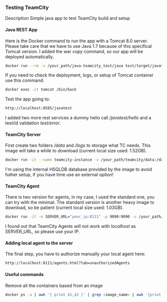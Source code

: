
### Testing TeamCity

Description 
Simple java app to test TeamCity build and setup

#### Java REST App

Here is the Docker command to run the app with a Tomcat 8.0 server. Please take care that we have to use Java 1.7 because of this specifical Tomcat version. I added the war copy command, so our app will be deployed automatically. 
```sh
docker run --rm -v /your_path/java-teamcity_test/java test/target/javatest.war:/usr/local/tomcat/webapps/javatest.war -it -p 8585:8080 --name=tomcat tomcat:8.0
```

If you need to check the deployment, logs, or setup of Tomcat container use this command:
```sh
docker exec -it tomcat /bin/bash
```

Test the app going to:
```sh
http://localhost:8585/javatest
```
I added two more rest services a dummy hello call */javatest/hello* and a test/id validation *test/error*.

#### TeamCity Server 
First create two folders */data* and */logs* to storage what TC needs. This image will take a while to download (current local size used: 1.52GB).
```sh
docker run -it --name teamcity-instance -v /your_path/teamcity/data:/data/teamcity_server/datadir -v /your_path/teamcity/logs:/opt/teamcity/logs -p 8111:8111 jetbrains/teamcity-server
```
I'm using the internal HSQLDB database provided by the image to avoid futher setup, if you have time use an external option!

#### TeamCity Agent 
There is two version for agents, in my case, I used the standard one, you can try with the minimal. The standard version is another heavy image to download, so be patient (current local size used: 1.03GB).
```sh
docker run -it -e SERVER_URL="your_ip:8111" -p 9090:9090 -v /your_path/teamcity/agent:/data/teamcity_agent/conf jetbrains/teamcity-agent
```
I found out that TeamCity Agents will not work with *localhost* as SERVER_URL, so please use your IP.

#### Adding local agent to the server
The final step, you have to authorize manually your local agent here:
```sh
http://localhost:8111/agents.html?tab=unauthorizedAgents
```


#### Useful commands 
Remove all the containers based from an image 
```sh
docker ps -a | awk '{ print $1,$2 }' | grep <image_name> | awk '{print $1 }' | xargs -I {} docker rm {}
```
